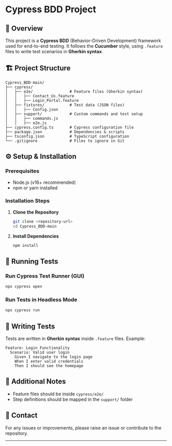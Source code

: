 # Cypress BDD Project

## 📌 Overview
This project is a **Cypress BDD** (Behavior-Driven Development) framework used for end-to-end testing. It follows the **Cucumber** style, using `.feature` files to write test scenarios in **Gherkin syntax**.

## 🏗️ Project Structure
```
Cypress_BDD-main/
├── cypress/
│   ├── e2e/                # Feature files (Gherkin syntax)
│   │   ├── Contact_Us.feature
│   │   ├── Login_Portal.feature
│   ├── fixtures/           # Test data (JSON files)
│   │   ├── Config.json
│   ├── support/            # Custom commands and test setup
│   │   ├── commands.js
│   │   ├── e2e.js
├── cypress.config.ts       # Cypress configuration file
├── package.json            # Dependencies & scripts
├── tsconfig.json           # TypeScript configuration
└── .gitignore              # Files to ignore in Git
```

## ⚙️ Setup & Installation

### Prerequisites
- Node.js (v16+ recommended)
- npm or yarn installed

### Installation Steps
1. **Clone the Repository**
   ```sh
   git clone <repository-url>
   cd Cypress_BDD-main
   ```
2. **Install Dependencies**
   ```sh
   npm install
   ```

## 🚀 Running Tests

### Run Cypress Test Runner (GUI)
```sh
npx cypress open
```

### Run Tests in Headless Mode
```sh
npx cypress run
```

## 📝 Writing Tests
Tests are written in **Gherkin syntax** inside `.feature` files. Example:
```gherkin
Feature: Login Functionality
  Scenario: Valid user login
    Given I navigate to the login page
    When I enter valid credentials
    Then I should see the homepage
```

## 📌 Additional Notes
- Feature files should be inside `cypress/e2e/`
- Step definitions should be mapped in the `support/` folder

## 📧 Contact
For any issues or improvements, please raise an issue or contribute to the repository.

---

